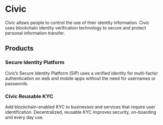 # Civic

Civic allows people to control the use of their identity information. Civic uses blockchain identity verification technology to secure and protect personal information transfer.

## Products

### Secure Identity Platform
Civic’s Secure Identity Platform (SIP) uses a verified identity for multi-factor authentication on web and mobile apps without the need for usernames or passwords.

### Civic Reusable KYC
Add blockchain-enabled KYC to businesses and services that require user identification. Decentralized, reusable KYC improves security, on-boarding and every day use.
